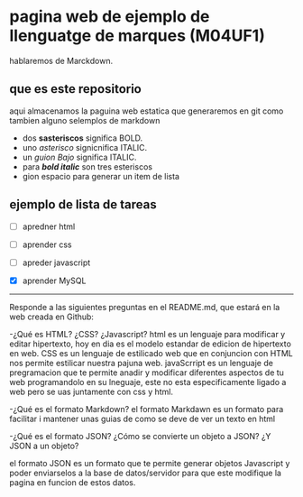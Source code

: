 # pagina web de ejemplo de llenguatge de marques (M04UF1)

hablaremos de Marckdown. 


## que es este repositorio

aqui almacenamos la paguina web estatica que generaremos en git como tambien alguno selemplos de markdown

- dos **sasteriscos** significa BOLD.
- uno *asterisco* signicnifica ITALIC.
- un _guion Bajo_ significa ITALIC.
- para ***bold italic*** son tres esteriscos
- gion espacio para generar un item de lista


## ejemplo de lista de tareas

- [ ] apredner html
- [ ] aprender css
- [ ] apreder javascript
- [x] aprender MySQL


-----------------------------------------------------------------

Responde a las siguientes preguntas en el README.md, que estará en la web creada en Github:

-¿Qué es HTML? ¿CSS? ¿Javascript?
html es un lenguaje para modificar y editar hipertexto, hoy en dia es el modelo estandar de edicion de hipertexto en web. CSS es un lenguaje de estilicado web que en conjuncion con HTML nos permite estilicar nuestra pajuna web. javaScrript es un lenguaje de pregramacion que te permite anadir y modificar diferentes aspectos de tu web programandolo en su lneguaje, este no esta especificamente ligado a web pero se uas juntamente con css y html.  

-¿Qué es el formato Markdown?
el formato Markdawn es un formato para facilitar i mantener unas guias de como se deve de ver un texto en html

-¿Qué es el formato JSON? ¿Cómo se convierte un objeto a JSON? ¿Y JSON a un objeto?

el formato JSON es un formato que te permite generar objetos Javascript y poder enviarselos a la base de datos/servidor para que este modifique la pagina en funcion de estos datos.